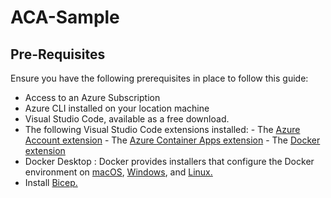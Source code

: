 # ACA-Sample

## Pre-Requisites

Ensure you have the following prerequisites in place to follow this guide:

- Access to an Azure Subscription
- Azure CLI installed on your location machine
- Visual Studio Code, available as a free download.
- The following Visual Studio Code extensions installed:
      - The [Azure Account extension](https://marketplace.visualstudio.com/items?itemName=ms-vscode.azure-account)
      - The [Azure Container Apps extension](https://marketplace.visualstudio.com/items?itemName=ms-azuretools.vscode-azurecontainerapps)
      - The [Docker extension](https://marketplace.visualstudio.com/items?itemName=ms-azuretools.vscode-docker)
- Docker Desktop : Docker provides installers that configure the Docker environment on [macOS](https://docs.docker.com/docker-for-mac/), [Windows](https://docs.docker.com/docker-for-windows/), and [Linux.](https://docs.docker.com/engine/installation/#supported-platforms)
- Install [Bicep.](https://docs.microsoft.com/en-us/azure/azure-resource-manager/bicep/install#vs-code-and-bicep-extension)




